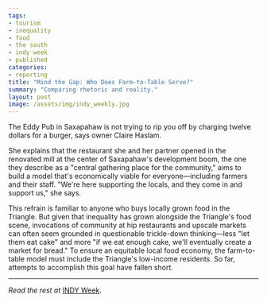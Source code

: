 ```yaml
---
tags:
- tourism
- inequality
- food
- the south
- indy week
- published
categories:
- reporting
title: "Mind the Gap: Who Does Farm-to-Table Serve?"
summary: "Comparing rhetoric and reality."
layout: post
image: /assets/img/indy_weekly.jpg
---
```

The Eddy Pub in Saxapahaw is not trying to rip you off by charging twelve dollars for a burger, says owner Claire Haslam.

She explains that the restaurant she and her partner opened in the renovated mill at the center of Saxapahaw's development boom, the one they describe as a "central gathering place for the community," aims to build a model that's economically viable for everyone—including farmers and their staff. "We're here supporting the locals, and they come in and support us," she says.

This refrain is familiar to anyone who buys locally grown food in the Triangle. But given that inequality has grown alongside the Triangle's food scene, invocations of community at hip restaurants and upscale markets can often seem grounded in questionable trickle-down thinking—less "let them eat cake" and more "if we eat enough cake, we'll eventually create a market for bread." To ensure an equitable local food economy, the farm-to-table model must include the Triangle's low-income residents. So far, attempts to accomplish this goal have fallen short.

---

_Read the rest at_ [INDY Week](http://www.indyweek.com/indyweek/mind-the-food-gap-who-does-farm-to-table-serve/Content?oid=5080403).
